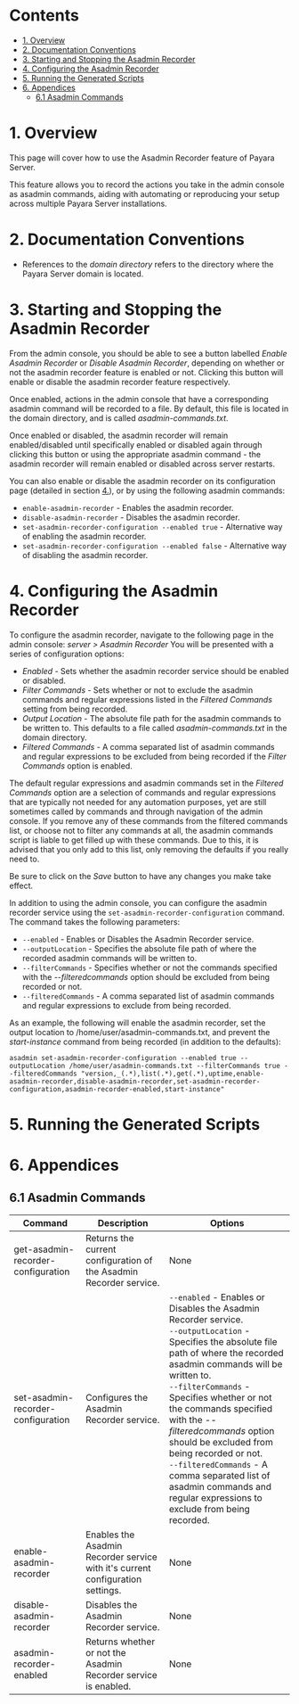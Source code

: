# Contents
* [1. Overview](#1-overview)
* [2. Documentation Conventions](#2-documentation-conventions)
* [3. Starting and Stopping the Asadmin Recorder](#3-starting-and-stopping-the-asadmin-recorder)
* [4. Configuring the Asadmin Recorder](#4-configuring-the-asadmin-recorder)
* [5. Running the Generated Scripts](#5-running-the-generated-scripts)
* [6. Appendices](#6-appendices)
  * [6.1 Asadmin Commands](#61-asadmin-commands)

# 1. Overview
This page will cover how to use the Asadmin Recorder feature of Payara Server.  

This feature allows you to record the actions you take in the admin console as asadmin commands, aiding with automating or reproducing your setup across multiple Payara Server installations.

# 2. Documentation Conventions
* References to the _domain directory_ refers to the directory where the Payara Server domain is located.

# 3. Starting and Stopping the Asadmin Recorder
From the admin console, you should be able to see a button labelled _Enable Asadmin Recorder_ or _Disable Asadmin Recorder_, depending on whether or not the asadmin recorder feature is enabled or not. Clicking this button will enable or disable the asadmin recorder feature respectively.

Once enabled, actions in the admin console that have a corresponding asadmin command will be recorded to a file. By default, this file is located in the domain directory, and is called _asadmin-commands.txt_.

Once enabled or disabled, the asadmin recorder will remain enabled/disabled until specifically enabled or disabled again through clicking this button or using the appropriate asadmin command - the asadmin recorder will remain enabled or disabled across server restarts.

You can also enable or disable the asadmin recorder on its configuration page (detailed in section [4.](#4-configuring-the-asadmin-recorder)), or by using the following asadmin commands:

* `enable-asadmin-recorder` - Enables the asadmin recorder.
* `disable-asadmin-recorder` - Disables the asadmin recorder.
* `set-asadmin-recorder-configuration --enabled true` - Alternative way of enabling the asadmin recorder.
* `set-asadmin-recorder-configuration --enabled false` - Alternative way of disabling the asadmin recorder.

# 4. Configuring the Asadmin Recorder
To configure the asadmin recorder, navigate to the following page in the admin console: _server > Asadmin Recorder_
You will be presented with a series of configuration options:

* _Enabled_ - Sets whether the asadmin recorder service should be enabled or disabled.
* _Filter Commands_ - Sets whether or not to exclude the asadmin commands and regular expressions listed in the _Filtered Commands_ setting from being recorded.
* _Output Location_ - The absolute file path for the asadmin commands to be written to. This defaults to a file called _asadmin-commands.txt_ in the domain directory.
* _Filtered Commands_ - A comma separated list of asadmin commands and regular expressions to be excluded from being recorded if the _Filter Commands_ option is enabled.

The default regular expressions and asadmin commands set in the _Filtered Commands_ option are a selection of commands and regular expressions that are typically not needed for any automation purposes, yet are still sometimes called by commands and through navigation of the admin console. If you remove any of these commands from the filtered commands list, or choose not to filter any commands at all, the asadmin commands script is liable to get filled up with these commands. Due to this, it is advised that you only add to this list, only removing the defaults if you really need to.

Be sure to click on the _Save_ button to have any changes you make take effect.

In addition to using the admin console, you can configure the asadmin recorder service using the `set-asadmin-recorder-configuration` command. The command takes the following parameters:

* `--enabled` - Enables or Disables the Asadmin Recorder service.
* `--outputLocation` - Specifies the absolute file path of where the recorded asadmin commands will be written to.
* `--filterCommands` - Specifies whether or not the commands specified with the _--filteredcommands_ option should be excluded from being recorded or not.
* `--filteredCommands` - A comma separated list of asadmin commands and regular expressions to exclude from being recorded.

As an example, the following will enable the asadmin recorder, set the output location to /home/user/asadmin-commands.txt, and prevent the _start-instance_ command from being recorded (in addition to the defaults):

```Shell
asadmin set-asadmin-recorder-configuration --enabled true --outputLocation /home/user/asadmin-commands.txt --filterCommands true --filteredCommands "version,_(.*),list(.*),get(.*),uptime,enable-asadmin-recorder,disable-asadmin-recorder,set-asadmin-recorder-configuration,asadmin-recorder-enabled,start-instance"
```

# 5. Running the Generated Scripts

# 6. Appendices

## 6.1 Asadmin Commands

| Command | Description | Options |
|------------------------------------|--------------------------------------------------------------------------------|-----------------------------------------------------------------------------------------------------------------------------------------------------------------------------------------------------------------------------------------------------------------------------------------------------------------------------------------------------------------------------------------------------------------------------------------------|
| get-asadmin-recorder-configuration | Returns the current configuration of the Asadmin Recorder service. | None |
| set-asadmin-recorder-configuration | Configures the Asadmin Recorder service. | `--enabled` - Enables or Disables the Asadmin Recorder service.<br>`--outputLocation` - Specifies the absolute file path of where the recorded asadmin commands will be written to.<br>`--filterCommands` - Specifies whether or not the commands specified with the _--filteredcommands_ option should be excluded from being recorded or not.<br>`--filteredCommands` - A comma separated list of asadmin commands and regular expressions to exclude from being recorded. |
| enable-asadmin-recorder | Enables the Asadmin Recorder service with it's current configuration settings. | None |
| disable-asadmin-recorder | Disables the Asadmin Recorder service. | None |
| asadmin-recorder-enabled | Returns whether or not the Asadmin Recorder service is enabled. | None |

